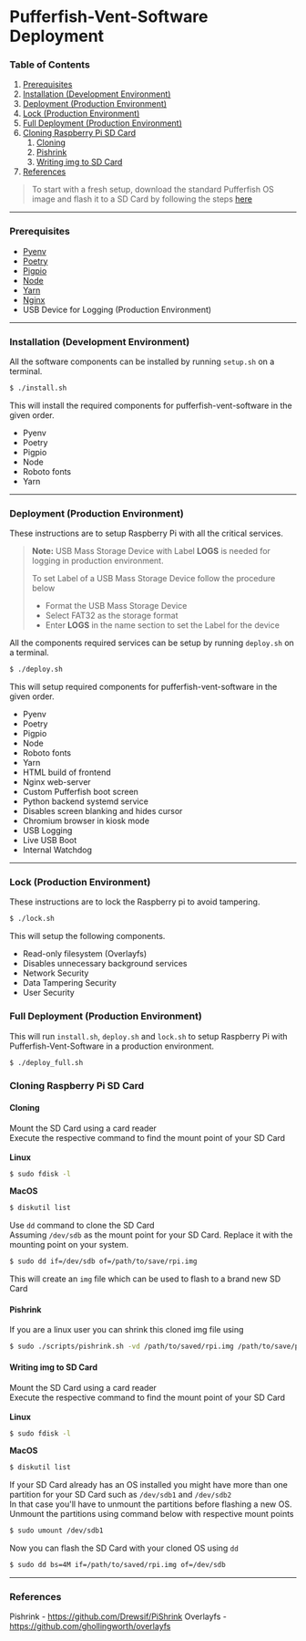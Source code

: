 # Pufferfish-Vent-Software Deployment

### Table of Contents

1. [Prerequisites](#prerequisites)
2. [Installation (Development Environment)](#installation-(development-environment))
3. [Deployment (Production Environment)](#deployment-(production-environment))
4. [Lock (Production Environment)](#lock-(production-environment))
5. [Full Deployment (Production Environment)](#full-deployment-(production-environment))
6. [Cloning Raspberry Pi SD Card](#cloning-raspberry-pi-sd-card)
    1. [Cloning](#cloning)
    2. [Pishrink](#pishrink)
    3. [Writing img to SD Card](#writing-img-to-sd-card)
7. [References](#references)

>To start with a fresh setup, download the standard Pufferfish OS image and flash it to a SD Card by following the steps [here](#writing-img-to-sd-card)

---

### Prerequisites
- [Pyenv](https://github.com/pyenv/pyenv)
- [Poetry](https://python-poetry.org/)
- [Pigpio](http://abyz.me.uk/rpi/pigpio/)
- [Node](https://nodejs.org/en/)
- [Yarn](https://yarnpkg.com/)
- [Nginx](https://www.nginx.com/)
- USB Device for Logging (Production Environment)

---

### Installation (Development Environment)
All the software components can be installed by running `setup.sh` on a terminal.

```sh
$ ./install.sh
```

This will install the required components for pufferfish-vent-software in the given order.  
- Pyenv
- Poetry
- Pigpio
- Node
- Roboto fonts
- Yarn

---

### Deployment (Production Environment)
These instructions are to setup Raspberry Pi with all the critical services.

> **Note:** USB Mass Storage Device with Label **LOGS** is needed for logging in production environment.
>
> To set Label of a USB Mass Storage Device follow the procedure below
> - Format the USB Mass Storage Device
> - Select FAT32 as the storage format
> - Enter **LOGS** in the name section to set the Label for the device

All the components required services can be setup by running `deploy.sh` on a terminal.

```sh
$ ./deploy.sh
```

This will setup required components for pufferfish-vent-software in the given order.  
- Pyenv
- Poetry
- Pigpio
- Node
- Roboto fonts
- Yarn
- HTML build of frontend
- Nginx web-server
- Custom Pufferfish boot screen
- Python backend systemd service
- Disables screen blanking and hides cursor
- Chromium browser in kiosk mode
- USB Logging
- Live USB Boot
- Internal Watchdog
---

### Lock (Production Environment)
These instructions are to lock the Raspberry pi to avoid tampering.

```sh
$ ./lock.sh
```

This will setup the following components.
- Read-only filesystem (Overlayfs)
- Disables unnecessary background services
- Network Security
- Data Tampering Security
- User Security

### Full Deployment (Production Environment)
This will run `install.sh`, `deploy.sh` and `lock.sh` to setup Raspberry Pi with Pufferfish-Vent-Software in a production environment.

```sh
$ ./deploy_full.sh
```

### Cloning Raspberry Pi SD Card

#### Cloning

Mount the SD Card using a card reader  
Execute the respective command to find the mount point of your SD Card  
<br/>
**Linux**
```sh
$ sudo fdisk -l
```
**MacOS**
```sh
$ diskutil list
```

Use `dd` command to clone the SD Card  
Assuming `/dev/sdb` as the mount point for your SD Card. Replace it with the mounting point on your system.  

```sh
$ sudo dd if=/dev/sdb of=/path/to/save/rpi.img
```
This will create an `img` file which can be used to flash to a brand new SD Card  

#### Pishrink

If you are a linux user you can shrink this cloned img file using  
```sh
$ sudo ./scripts/pishrink.sh -vd /path/to/saved/rpi.img /path/to/save/pishrink_rpi.img
```

#### Writing img to SD Card

Mount the SD Card using a card reader  
Execute the respective command to find the mount point of your SD Card  
<br/>
**Linux**
```sh
$ sudo fdisk -l
```
**MacOS**
```sh
$ diskutil list
```

If your SD Card already has an OS installed you might have more than one partition for your SD Card such as `/dev/sdb1` and `/dev/sdb2`  
In that case you'll have to unmount the partitions before flashing a new OS.  
Unmount the partitions using command below with respective mount points  
```sh
$ sudo umount /dev/sdb1
```

Now you can flash the SD Card with your cloned OS using `dd`  
```sh
$ sudo dd bs=4M if=/path/to/saved/rpi.img of=/dev/sdb
```
---

### References
Pishrink - https://github.com/Drewsif/PiShrink
Overlayfs - https://github.com/ghollingworth/overlayfs